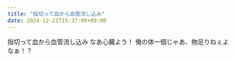 ```yaml
---
title: "指切って血から血管流し込み"
date: 2024-12-21T15:37:09+09:00
---
```

指切って血から血管流し込み
なあ心臓よう！
俺の体一個じゃあ、物足りねぇよなぁ！？
